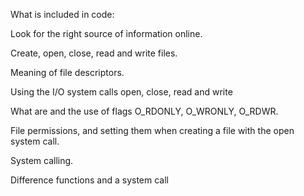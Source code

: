 What is included in code:

Look for the right source of information online.

Create, open, close, read and write files.

Meaning of file descriptors.

Using the I/O system calls open, close, read and write

What are and the use of flags O_RDONLY, O_WRONLY, O_RDWR.

File permissions, and setting them when creating a file with the open system call.

System calling.

Difference functions and a system call
